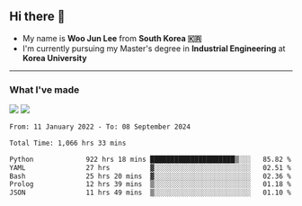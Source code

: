 ## Hi there 👋

- My name is **Woo Jun Lee** from **South Korea 🇰🇷**
- I'm currently pursuing my Master's degree in **Industrial Engineering** at **Korea University**

---

### What I've made

<a href="https://share.streamlit.io/tomtom1103/kuiai_hackathon_2022/main/JL_app.py"><img src="https://img.shields.io/badge/Journey Lee-161B22?style=for-the-badge&logo=streamlit&logoColor=FF4B4B"/></a> <a href="https://jeon-100.github.io/Dangzang/"><img src="https://img.shields.io/badge/당신을 위한 장학금, 당장!-161B22?style=for-the-badge&logo=react&logoColor=#61DAFB"/></a>

<!--START_SECTION:waka-->

```txt
From: 11 January 2022 - To: 08 September 2024

Total Time: 1,066 hrs 33 mins

Python             922 hrs 18 mins █████████████████████▒░░░   85.82 %
YAML               27 hrs          ▓░░░░░░░░░░░░░░░░░░░░░░░░   02.51 %
Bash               25 hrs 20 mins  ▓░░░░░░░░░░░░░░░░░░░░░░░░   02.36 %
Prolog             12 hrs 39 mins  ▒░░░░░░░░░░░░░░░░░░░░░░░░   01.18 %
JSON               11 hrs 49 mins  ▒░░░░░░░░░░░░░░░░░░░░░░░░   01.10 %
```

<!--END_SECTION:waka-->

